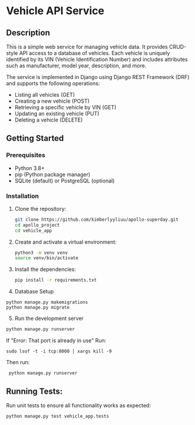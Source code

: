 # Vehicle API Service

## Description
This is a simple web service for managing vehicle data. It provides CRUD-style API access to a database of vehicles. Each vehicle is uniquely identified by its VIN (Vehicle Identification Number) and includes attributes such as manufacturer, model year, description, and more.

The service is implemented in Django using Django REST Framework (DRF) and supports the following operations:
- Listing all vehicles (GET)
- Creating a new vehicle (POST)
- Retrieving a specific vehicle by VIN (GET)
- Updating an existing vehicle (PUT)
- Deleting a vehicle (DELETE)

## Getting Started

### Prerequisites
- Python 3.8+
- pip (Python package manager)
- SQLite (default) or PostgreSQL (optional)

### Installation

1. Clone the repository:
   ```bash
   git clone https://github.com/kimberlyyliuu/apollo-superday.git
   cd apollo_project
   cd vehicle_app 
    ```
2. Create and activate a virtual environment:
   ```bash
   python3 -m venv venv
   source venv/bin/activate
   ```
3. Install the dependencies:
   ```bash
   pip install -r requirements.txt
    ```
4. Database Setup
```
python manage.py makemigrations
python manage.py migrate
```

5. Run the development server 
```bash
python manage.py runserver
```
If "Error: That port is already in use"
Run:
```
sudo lsof -t -i tcp:8000 | xargs kill -9
```

Then run:
```
 python manage.py runserver
```

## Running Tests: 
Run unit tests to ensure all functionality works as expected:
```
python manage.py test vehicle_app.tests
```
